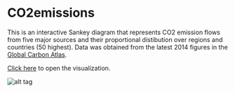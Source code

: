 # CO2emissions

This is an interactive Sankey diagram that represents CO2 emission flows from five major sources and their proportional distibution over regions and countries (50 highest). Data was obtained from the latest 2014 figures in the [Global Carbon Atlas](http://www.globalcarbonatlas.org). 

[Click here](http://lsce-datavisgroup.github.io/CO2emissions/) to open the visualization.

![alt tag](https://cloud.githubusercontent.com/assets/1254764/11750212/774affac-a032-11e5-92bf-92520dc52b83.png)
